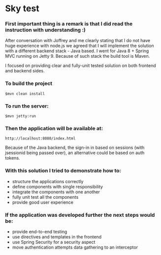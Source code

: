 # Sky test

### First important thing is a remark is that I did read the instruction with understanding :)

After conversation with Joffrey and me clearly stating that I do not have huge experience with node.js we agreed that I will implement the solution with a different backend stack - Java based.
I went for Java 8 + Spring MVC running on Jetty 9. Because of such stack the build tool is Maven.

I focused on providing clear and fully-unit tested solution on both frontend and backend sides.

### To build the project
    $mvn clean install

### To run the server:
    $mvn jetty:run

### Then the application will be available at:
    http://localhost:8080/index.html

Because of the Java backend, the sign-in in based on sessions (with jsessionid being passed over), an alternative could be based on auth tokens.

### With this solution I tried to demonstrate how to:
  * structure the applications correctly
  * define components with single responsibility
  * integrate the components with one another
  * fully unit test all the components
  * provide good user experience

### If the application was developed further the next steps would be:
  * provide end-to-end testing
  * use directives and templates in the frontend
  * use Spring Security for a security aspect
  * move authentication attempts data gathering to an interceptor


